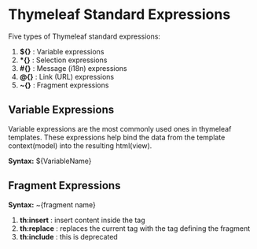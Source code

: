 # Thymeleaf Standard Expressions

Five types of Thymeleaf standard expressions:

1. __${}__ : Variable expressions
2. __*{}__ : Selection expressions
3. __#{}__ : Message (i18n) expressions
4. __@{}__ : Link (URL) expressions
5. __~{}__ : Fragment expressions


## Variable Expressions

Variable expressions are the most commonly used ones in thymeleaf 
templates. These expressions help bind the data from the template context(model)
into the resulting html(view).

__Syntax:__
${VariableName}

## Fragment Expressions
__Syntax:__ ~{fragment name}

1. __th:insert__ : insert content inside the tag
2. __th:replace__ : replaces the current tag with the tag defining the fragment
3. __th:include__ : this is deprecated


